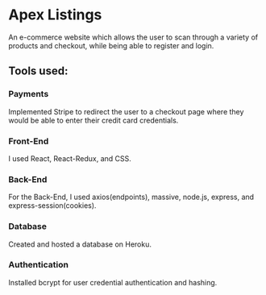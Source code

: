# Apex Listings

An e-commerce website which allows the user to scan through a variety of products and checkout, while being able to register and login.


## Tools used:

### Payments

Implemented Stripe to redirect the user to a checkout page where they would be able to enter their credit card credentials.

### Front-End

I used React, React-Redux, and CSS.

### Back-End

For the Back-End, I used axios(endpoints), massive, node.js, express, and express-session(cookies).


### Database

Created and hosted a database on Heroku.

### Authentication

Installed bcrypt for user credential authentication and hashing.
